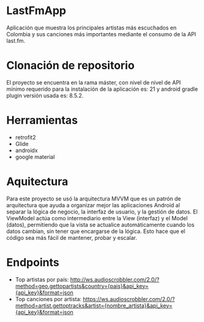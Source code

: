 # LastFmApp
Aplicación que muestra los principales artistas más escuchados en Colombia y sus canciones más importantes mediante el consumo de la API last.fm.

# Clonación de repositorio
El proyecto se encuentra en la rama máster, con nivel de nivel de API mínimo requerido para la instalación de la aplicación es: 21 y android gradle plugin versión usada es: 8.5.2.

# Herramientas 
* retrofit2
* Glide
* androidx
* google material

# Aquitectura
Para este proyecto se usó la arquitectura MVVM que es un patrón de arquitectura que ayuda a organizar mejor las aplicaciones Android al separar la lógica de negocio, la interfaz de usuario, y la gestión de datos. El ViewModel actúa como intermediario entre la View (interfaz) y el Model (datos), permitiendo que la vista se actualice automáticamente cuando los datos cambian, sin tener que encargarse de la lógica. Esto hace que el código sea más fácil de mantener, probar y escalar. 

# Endpoints
* Top artistas por país: http://ws.audioscrobbler.com/2.0/?method=geo.gettopartists&country={pais}&api_key={api_key}&format=json
* Top canciones por artista: https://ws.audioscrobbler.com/2.0/?method=artist.gettoptracks&artist={nombre_artista}&api_key={api_key}&format=json
